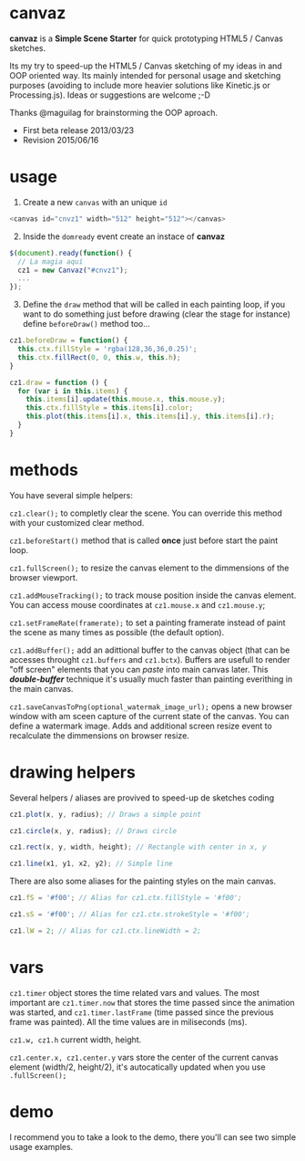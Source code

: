 canvaz
======

**canvaz** is a **Simple Scene Starter** for quick prototyping HTML5 / Canvas sketches.

Its my try to speed-up the HTML5 / Canvas sketching of my ideas in and OOP oriented way. Its mainly intended for personal usage and sketching purposes (avoiding to include more heavier solutions like Kinetic.js or Processing.js). Ideas or suggestions are welcome ;-D

Thanks @maguilag for brainstorming the OOP aproach.

 - First beta release 2013/03/23
 - Revision 2015/06/16

usage
=====

1. Create a new `canvas` with an unique `id`

```javascript
<canvas id="cnvz1" width="512" height="512"></canvas>
```

2. Inside the `domready` event create an instace of **canvaz**

```javascript
$(document).ready(function() {
  // La magia aquí
  cz1 = new Canvaz("#cnvz1");
  ...
});
```

3. Define the `draw` method that will be called in each painting loop, if you want to do something just before drawing (clear the stage for instance) define `beforeDraw()` method too...

```javascript
cz1.beforeDraw = function() {
  this.ctx.fillStyle = 'rgba(128,36,36,0.25)';
  this.ctx.fillRect(0, 0, this.w, this.h);
}

cz1.draw = function () {
  for (var i in this.items) {
    this.items[i].update(this.mouse.x, this.mouse.y);
    this.ctx.fillStyle = this.items[i].color;
    this.plot(this.items[i].x, this.items[i].y, this.items[i].r);
  }
}
```

methods
=======

You have several simple helpers:

`cz1.clear();` to completly clear the scene. You can override this method with your customized clear method.

`cz1.beforeStart()` method that is called **once** just before start the paint loop.

`cz1.fullScreen();` to resize the canvas element to the dimmensions of the browser viewport.

`cz1.addMouseTracking();` to track mouse position inside the canvas element. You can access mouse coordinates at `cz1.mouse.x` and `cz1.mouse.y`;

`cz1.setFrameRate(framerate);` to set a painting framerate instead of paint the scene as many times as possible (the default option).

`cz1.addBuffer();` add an adittional buffer to the canvas object (that can be accesses throught `cz1.buffers` and `cz1.bctx`). Buffers are usefull to render "off screen" elements that you can _paste_ into main canvas later. This **_double-buffer_** technique it's usually much faster than painting everithing in the main canvas.

`cz1.saveCanvasToPng(optional_watermak_image_url);` opens a new browser window with am sceen capture of the current state of the canvas. You can define a watermark image. Adds and additional screen resize event to recalculate the dimmensions on browser resize.

drawing helpers
===============

Several helpers / aliases are provived to speed-up de sketches coding

```javascript
cz1.plot(x, y, radius); // Draws a simple point

cz1.circle(x, y, radius); // Draws circle

cz1.rect(x, y, width, height); // Rectangle with center in x, y

cz1.line(x1, y1, x2, y2); // Simple line
```
There are also some aliases for the painting styles on the main canvas.

```javascript
cz1.fS = '#f00'; // Alias for cz1.ctx.fillStyle = '#f00';

cz1.sS = '#f00'; // Alias for cz1.ctx.strokeStyle = '#f00';

cz1.lW = 2; // Alias for cz1.ctx.lineWidth = 2;

```

vars
====

`cz1.timer` object stores the time related vars and values. The most important are `cz1.timer.now` that stores the time passed since the animation was started, and `cz1.timer.lastFrame` (time passed since the previous frame was painted). All the time values are in miliseconds (ms).

`cz1.w, cz1.h` current width, height.

`cz1.center.x, cz1.center.y` vars store the center of the current canvas element (width/2, height/2), it's autocatically updated when you use `.fullScreen();`

demo
====

I recommend you to take a look to the demo, there you'll can see two simple usage examples.

